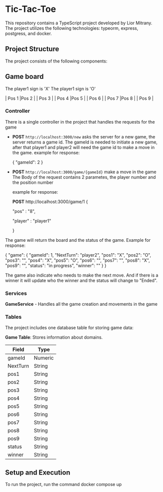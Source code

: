 
# Tic-Tac-Toe

This repository contains a TypeScript project developed by Lior Mitrany. The project utilizes the following technologies: typeorm, express, postgress, and docker.

## Project Structure

The project consists of the following components:


## Game board

The player1 sign is 'X'
The player1 sign is 'O'

| Pos 1 |Pos 2 | | Pos 3 |
| Pos 4 |Pos 5 | | Pos 6 |
| Pos 7 |Pos 8 | | Pos 9 |

### Controller

There is a single controller in the project that handles the requests for the game

- **POST**    `http://localhost:3000/new` asks the server for a new game, the server returns  a game id. The gameId is needed to initiate a new game, after that player1 and player2 will need the game id to make a move in the game.
example for response: 

    {
        "gameId": 2
    }
    
- **POST**  `http://localhost:3000/game/{gameId}` make a move in the game
The Body of the request contains 2 parametes, the player number and the position number

    example for response: 

   **POST** http://localhost:3000/game/1
    {
    
    "pos"  :  "8",
    
    "player"  :  "player1"
    
    }

The game will return the board and the status of the game.
Example for response: 

{
    "game": {
        "gameId": 1,
        "NextTurn": "player2",
        "pos1": "X",
        "pos2": "O",
        "pos3": "",
        "pos4": "X",
        "pos5": "O",
        "pos6": "",
        "pos7": "",
        "pos8": "X",
        "pos9": "",
        "status": "in progress",
        "winner": ""
    }
}

The game also indicate who needs to make the next  move.
And if there is a winner it will update who the winner and the status will change to "Ended".


### Services
**GameService** - Handles all the game creation and movements in the game

### Tables

The project includes one database table for storing game data:

**Game Table**: Stores information about domains.

| Field        | Type   |
|--------------|--------|
| gameId       | Numeric|
| NextTurn     | String |
| pos1         | String |
| pos2         | String |
| pos3         | String |
| pos4         | String |
| pos5         | String |
| pos6         | String |
| pos7         | String |
| pos8         | String |
| pos9         | String |
| status       | String |
| winner       | String |

## Setup and Execution

To run the project, run the command
docker compose up